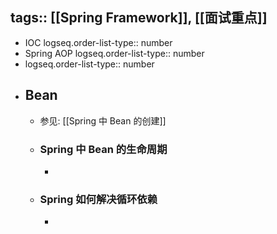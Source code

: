 tags:: [[Spring Framework]], [[面试重点]]
---

- IOC
  logseq.order-list-type:: number
- Spring AOP
  logseq.order-list-type:: number
- logseq.order-list-type:: number
- ## Bean
	- 参见: [[Spring 中 Bean 的创建]]
	- ### Spring 中 Bean 的生命周期
		-
	- ### Spring 如何解决循环依赖
		-
